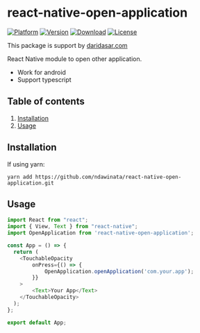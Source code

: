 
# react-native-open-application

[![Platform](https://img.shields.io/badge/platform-react--native-lightgrey.svg)](http://facebook.github.io/react-native/)
[![Version](http://img.shields.io/npm/v/react-native-open-application.svg)](https://www.npmjs.com/package/react-native-open-application)
[![Download](http://img.shields.io/npm/dm/react-native-open-application.svg)](https://www.npmjs.com/package/react-native-open-application)
[![License](https://img.shields.io/badge/license-MIT-blue.svg)](https://raw.github.com/danilrafiqi/react-native-open-application/master/LICENSE)

This package is support by [daridasar.com](https://daridasar.com)

React Native module to open other application.

- Work for android
- Support typescript

## Table of contents

1. [Installation](#installation)
2. [Usage](#usage)

## Installation

If using yarn:

```
yarn add https://github.com/ndawinata/react-native-open-application.git
```


## Usage

```javascript
import React from "react";
import { View, Text } from "react-native";
import OpenApplication from 'react-native-open-application';

const App = () => {
  return (
	<TouchableOpacity
		onPress={() => {
			OpenApplication.openApplication('com.your.app');
		}}
	>
		<Text>Your App</Text>
	</TouchableOpacity>
  );
};

export default App;
```
